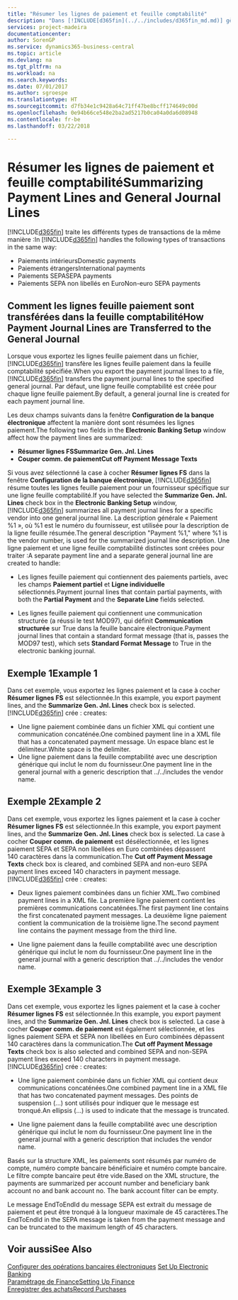 ```yaml
---
title: "Résumer les lignes de paiement et feuille comptabilité"
description: "Dans [!INCLUDE[d365fin](../../includes/d365fin_md.md)] gère plusieurs types de transactions de la même manière."
services: project-madeira
documentationcenter: 
author: SorenGP
ms.service: dynamics365-business-central
ms.topic: article
ms.devlang: na
ms.tgt_pltfrm: na
ms.workload: na
ms.search.keywords: 
ms.date: 07/01/2017
ms.author: sgroespe
ms.translationtype: HT
ms.sourcegitcommit: d7fb34e1c9428a64c71ff47be8bcff174649c00d
ms.openlocfilehash: 0e94b66ce548e2ba2ad5217b0ca04a0da6d08948
ms.contentlocale: fr-be
ms.lasthandoff: 03/22/2018

---
```

# <a name="summarizing-payment-lines-and-general-journal-lines"></a><span data-ttu-id="c55a4-103">Résumer les lignes de paiement et feuille comptabilité</span><span class="sxs-lookup"><span data-stu-id="c55a4-103">Summarizing Payment Lines and General Journal Lines</span></span>
<span data-ttu-id="c55a4-104">[!INCLUDE[d365fin](../../includes/d365fin_md.md)] traite les différents types de transactions de la même manière :</span><span class="sxs-lookup"><span data-stu-id="c55a4-104">In [!INCLUDE[d365fin](../../includes/d365fin_md.md)] handles the following types of transactions in the same way:</span></span>  

- <span data-ttu-id="c55a4-105">Paiements intérieurs</span><span class="sxs-lookup"><span data-stu-id="c55a4-105">Domestic payments</span></span>  
- <span data-ttu-id="c55a4-106">Paiements étrangers</span><span class="sxs-lookup"><span data-stu-id="c55a4-106">International payments</span></span>  
- <span data-ttu-id="c55a4-107">Paiements SEPA</span><span class="sxs-lookup"><span data-stu-id="c55a4-107">SEPA payments</span></span>  
- <span data-ttu-id="c55a4-108">Paiements SEPA non libellés en Euro</span><span class="sxs-lookup"><span data-stu-id="c55a4-108">Non-euro SEPA payments</span></span>  

## <a name="how-payment-journal-lines-are-transferred-to-the-general-journal"></a><span data-ttu-id="c55a4-109">Comment les lignes feuille paiement sont transférées dans la feuille comptabilité</span><span class="sxs-lookup"><span data-stu-id="c55a4-109">How Payment Journal Lines are Transferred to the General Journal</span></span>  
<span data-ttu-id="c55a4-110">Lorsque vous exportez les lignes feuille paiement dans un fichier, [!INCLUDE[d365fin](../../includes/d365fin_md.md)] transfère les lignes feuille paiement dans la feuille comptabilité spécifiée.</span><span class="sxs-lookup"><span data-stu-id="c55a4-110">When you export the payment journal lines to a file, [!INCLUDE[d365fin](../../includes/d365fin_md.md)] transfers the payment journal lines to the specified general journal.</span></span> <span data-ttu-id="c55a4-111">Par défaut, une ligne feuille comptabilité est créée pour chaque ligne feuille paiement.</span><span class="sxs-lookup"><span data-stu-id="c55a4-111">By default, a general journal line is created for each payment journal line.</span></span>  

<span data-ttu-id="c55a4-112">Les deux champs suivants dans la fenêtre **Configuration de la banque électronique** affectent la manière dont sont résumées les lignes paiement.</span><span class="sxs-lookup"><span data-stu-id="c55a4-112">The following two fields in the **Electronic Banking Setup** window affect how the payment lines are summarized:</span></span>  

- <span data-ttu-id="c55a4-113">**Résumer lignes FS**</span><span class="sxs-lookup"><span data-stu-id="c55a4-113">**Summarize Gen. Jnl. Lines**</span></span>  
- <span data-ttu-id="c55a4-114">**Couper comm. de paiement**</span><span class="sxs-lookup"><span data-stu-id="c55a4-114">**Cut off Payment Message Texts**</span></span>  

<span data-ttu-id="c55a4-115">Si vous avez sélectionné la case à cocher **Résumer lignes FS** dans la fenêtre **Configuration de la banque électronique**, [!INCLUDE[d365fin](../../includes/d365fin_md.md)] résume toutes les lignes feuille paiement pour un fournisseur spécifique sur une ligne feuille comptabilité.</span><span class="sxs-lookup"><span data-stu-id="c55a4-115">If you have selected the **Summarize Gen. Jnl. Lines** check box in the **Electronic Banking Setup** window, [!INCLUDE[d365fin](../../includes/d365fin_md.md)] summarizes all payment journal lines for a specific vendor into one general journal line.</span></span> <span data-ttu-id="c55a4-116">La description générale « Paiement %1 », où %1 est le numéro du fournisseur, est utilisée pour la description de la ligne feuille résumée.</span><span class="sxs-lookup"><span data-stu-id="c55a4-116">The general description "Payment %1," where %1 is the vendor number, is used for the summarized journal line description.</span></span> <span data-ttu-id="c55a4-117">Une ligne paiement et une ligne feuille comptabilité distinctes sont créées pour traiter :</span><span class="sxs-lookup"><span data-stu-id="c55a4-117">A separate payment line and a separate general journal line are created to handle:</span></span>  

- <span data-ttu-id="c55a4-118">Les lignes feuille paiement qui contiennent des paiements partiels, avec les champs **Paiement partiel** et **Ligne individuelle** sélectionnés.</span><span class="sxs-lookup"><span data-stu-id="c55a4-118">Payment journal lines that contain partial payments, with both the **Partial Payment** and the **Separate Line** fields selected.</span></span>  

- <span data-ttu-id="c55a4-119">Les lignes feuille paiement qui contiennent une communication structurée (a réussi le test MOD97), qui définit **Communication structurée** sur True dans la feuille bancaire électronique.</span><span class="sxs-lookup"><span data-stu-id="c55a4-119">Payment journal lines that contain a standard format message (that is, passes the MOD97 test), which sets **Standard Format Message** to True in the electronic banking journal.</span></span>  

## <a name="example-1"></a><span data-ttu-id="c55a4-120">Exemple 1</span><span class="sxs-lookup"><span data-stu-id="c55a4-120">Example 1</span></span>  
<span data-ttu-id="c55a4-121">Dans cet exemple, vous exportez les lignes paiement et la case à cocher **Résumer lignes FS** est sélectionnée.</span><span class="sxs-lookup"><span data-stu-id="c55a4-121">In this example, you export payment lines, and the **Summarize Gen. Jnl. Lines** check box is selected.</span></span> [!INCLUDE[d365fin](../../includes/d365fin_md.md)]<span data-ttu-id="c55a4-122"> crée :</span><span class="sxs-lookup"><span data-stu-id="c55a4-122"> creates:</span></span>  

- <span data-ttu-id="c55a4-123">Une ligne paiement combinée dans un fichier XML qui contient une communication concaténée.</span><span class="sxs-lookup"><span data-stu-id="c55a4-123">One combined payment line in a XML file that has a concatenated payment message.</span></span> <span data-ttu-id="c55a4-124">Un espace blanc est le délimiteur.</span><span class="sxs-lookup"><span data-stu-id="c55a4-124">White space is the delimiter.</span></span>  
- <span data-ttu-id="c55a4-125">Une ligne paiement dans la feuille comptabilité avec une description générique qui inclut le nom du fournisseur.</span><span class="sxs-lookup"><span data-stu-id="c55a4-125">One payment line in the general journal with a generic description that ../../includes the vendor name.</span></span>  

## <a name="example-2"></a><span data-ttu-id="c55a4-126">Exemple 2</span><span class="sxs-lookup"><span data-stu-id="c55a4-126">Example 2</span></span>  
<span data-ttu-id="c55a4-127">Dans cet exemple, vous exportez les lignes paiement et la case à cocher **Résumer lignes FS** est sélectionnée.</span><span class="sxs-lookup"><span data-stu-id="c55a4-127">In this example, you export payment lines, and the **Summarize Gen. Jnl. Lines** check box is selected.</span></span> <span data-ttu-id="c55a4-128">La case à cocher **Couper comm. de paiement** est désélectionnée, et les lignes paiement SEPA et SEPA non libellées en Euro combinées dépassent 140 caractères dans la communication.</span><span class="sxs-lookup"><span data-stu-id="c55a4-128">The **Cut off Payment Message Texts** check box is cleared, and combined SEPA and non-euro SEPA payment lines exceed 140 characters in payment message.</span></span> [!INCLUDE[d365fin](../../includes/d365fin_md.md)]<span data-ttu-id="c55a4-129"> crée :</span><span class="sxs-lookup"><span data-stu-id="c55a4-129"> creates:</span></span>  

- <span data-ttu-id="c55a4-130">Deux lignes paiement combinées dans un fichier XML.</span><span class="sxs-lookup"><span data-stu-id="c55a4-130">Two combined payment lines in a XML file.</span></span> <span data-ttu-id="c55a4-131">La première ligne paiement contient les premières communications concaténées.</span><span class="sxs-lookup"><span data-stu-id="c55a4-131">The first payment line contains the first concatenated payment messages.</span></span> <span data-ttu-id="c55a4-132">La deuxième ligne paiement contient la communication de la troisième ligne.</span><span class="sxs-lookup"><span data-stu-id="c55a4-132">The second payment line contains the payment message from the third line.</span></span>  

- <span data-ttu-id="c55a4-133">Une ligne paiement dans la feuille comptabilité avec une description générique qui inclut le nom du fournisseur.</span><span class="sxs-lookup"><span data-stu-id="c55a4-133">One payment line in the general journal with a generic description that ../../includes the vendor name.</span></span>  

## <a name="example-3"></a><span data-ttu-id="c55a4-134">Exemple 3</span><span class="sxs-lookup"><span data-stu-id="c55a4-134">Example 3</span></span>  
<span data-ttu-id="c55a4-135">Dans cet exemple, vous exportez les lignes paiement et la case à cocher **Résumer lignes FS** est sélectionnée.</span><span class="sxs-lookup"><span data-stu-id="c55a4-135">In this example, you export payment lines, and the **Summarize Gen. Jnl. Lines** check box is selected.</span></span> <span data-ttu-id="c55a4-136">La case à cocher **Couper comm. de paiement** est également sélectionnée, et les lignes paiement SEPA et SEPA non libellées en Euro combinées dépassent 140 caractères dans la communication.</span><span class="sxs-lookup"><span data-stu-id="c55a4-136">The **Cut off Payment Message Texts** check box is also selected and combined SEPA and non-SEPA payment lines exceed 140 characters in payment message.</span></span> [!INCLUDE[d365fin](../../includes/d365fin_md.md)]<span data-ttu-id="c55a4-137"> crée :</span><span class="sxs-lookup"><span data-stu-id="c55a4-137"> creates:</span></span>  

- <span data-ttu-id="c55a4-138">Une ligne paiement combinée dans un fichier XML qui contient deux communications concaténées.</span><span class="sxs-lookup"><span data-stu-id="c55a4-138">One combined payment line in a XML file that has two concatenated payment messages.</span></span> <span data-ttu-id="c55a4-139">Des points de suspension (...) sont utilisés pour indiquer que le message est tronqué.</span><span class="sxs-lookup"><span data-stu-id="c55a4-139">An ellipsis (…) is used to indicate that the message is truncated.</span></span>  

- <span data-ttu-id="c55a4-140">Une ligne paiement dans la feuille comptabilité avec une description générique qui inclut le nom du fournisseur.</span><span class="sxs-lookup"><span data-stu-id="c55a4-140">One payment line in the general journal with a generic description that includes the vendor name.</span></span>  

<span data-ttu-id="c55a4-141">Basés sur la structure XML, les paiements sont résumés par numéro de compte, numéro compte bancaire bénéficiaire et numéro compte bancaire. Le filtre compte bancaire peut être vide.</span><span class="sxs-lookup"><span data-stu-id="c55a4-141">Based on the XML structure, the payments are summarized per account number and beneficiary bank account no and bank account no. The bank account filter can be empty.</span></span>  

<span data-ttu-id="c55a4-142">Le message EndToEndId du message SEPA est extrait du message de paiement et peut être tronqué à la longueur maximale de 45 caractères.</span><span class="sxs-lookup"><span data-stu-id="c55a4-142">The EndToEndId in the SEPA message is taken from the payment message and can be truncated to the maximum length of 45 characters.</span></span>  

## <a name="see-also"></a><span data-ttu-id="c55a4-143">Voir aussi</span><span class="sxs-lookup"><span data-stu-id="c55a4-143">See Also</span></span>  
 <span data-ttu-id="c55a4-144">[Configurer des opérations bancaires électroniques](how-to-set-up-electronic-banking.md) </span><span class="sxs-lookup"><span data-stu-id="c55a4-144">[Set Up Electronic Banking](how-to-set-up-electronic-banking.md) </span></span>  
 [<span data-ttu-id="c55a4-145">Paramétrage de Finance</span><span class="sxs-lookup"><span data-stu-id="c55a4-145">Setting Up Finance</span></span>](../../finance-setup-finance.md)  
 [<span data-ttu-id="c55a4-146">Enregistrer des achats</span><span class="sxs-lookup"><span data-stu-id="c55a4-146">Record Purchases</span></span>](../../purchasing-how-record-purchases.md) 

